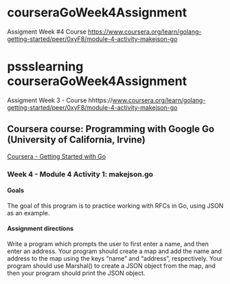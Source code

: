 # courseraGoWeek4Assignment
Assigment Week #4 Course https://www.coursera.org/learn/golang-getting-started/peer/0xyF8/module-4-activity-makejson-go

# pssslearning courseraGoWeek4Assignment
Assigment Week 3 - Course  hhttps://www.coursera.org/learn/golang-getting-started/peer/0xyF8/module-4-activity-makejson-go

## Coursera course: Programming with Google Go (University of California, Irvine) 

[Coursera - Getting Started with Go](https://www.coursera.org/learn/golang-getting-started/home/welcome)

### Week 4 - Module 4 Activity 1: makejson.go

#### Goals

The goal of this program is to practice working with RFCs in Go, using JSON as an example.

#### Assignment directions

Write a program which prompts the user to first enter a name, and then enter an address. Your program should create a map and add the name and address to the map using the keys “name” and “address”, respectively. Your program should use Marshal() to create a JSON object from the map, and then your program should print the JSON object.
